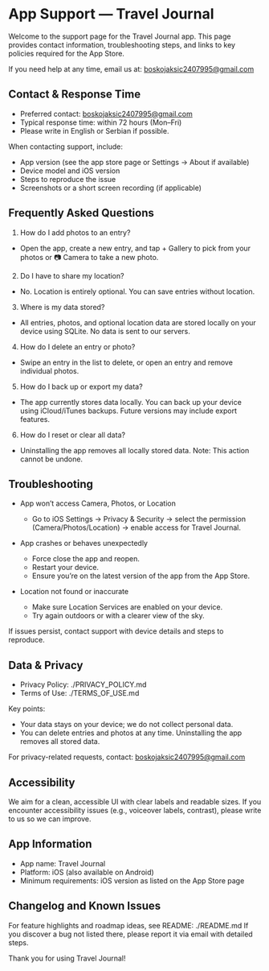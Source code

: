 # App Support — Travel Journal

Welcome to the support page for the Travel Journal app. This page provides contact information, troubleshooting steps, and links to key policies required for the App Store.

If you need help at any time, email us at: boskojaksic2407995@gmail.com


## Contact & Response Time
- Preferred contact: boskojaksic2407995@gmail.com
- Typical response time: within 72 hours (Mon–Fri)
- Please write in English or Serbian if possible.

When contacting support, include:
- App version (see the app store page or Settings → About if available)
- Device model and iOS version
- Steps to reproduce the issue
- Screenshots or a short screen recording (if applicable)


## Frequently Asked Questions

1) How do I add photos to an entry?
- Open the app, create a new entry, and tap + Gallery to pick from your photos or 📷 Camera to take a new photo.

2) Do I have to share my location?
- No. Location is entirely optional. You can save entries without location.

3) Where is my data stored?
- All entries, photos, and optional location data are stored locally on your device using SQLite. No data is sent to our servers.

4) How do I delete an entry or photo?
- Swipe an entry in the list to delete, or open an entry and remove individual photos.

5) How do I back up or export my data?
- The app currently stores data locally. You can back up your device using iCloud/iTunes backups. Future versions may include export features.

6) How do I reset or clear all data?
- Uninstalling the app removes all locally stored data. Note: This action cannot be undone.


## Troubleshooting

- App won’t access Camera, Photos, or Location
  - Go to iOS Settings → Privacy & Security → select the permission (Camera/Photos/Location) → enable access for Travel Journal.

- App crashes or behaves unexpectedly
  - Force close the app and reopen.
  - Restart your device.
  - Ensure you’re on the latest version of the app from the App Store.

- Location not found or inaccurate
  - Make sure Location Services are enabled on your device.
  - Try again outdoors or with a clearer view of the sky.

If issues persist, contact support with device details and steps to reproduce.


## Data & Privacy
- Privacy Policy: ./PRIVACY_POLICY.md
- Terms of Use: ./TERMS_OF_USE.md

Key points:
- Your data stays on your device; we do not collect personal data.
- You can delete entries and photos at any time. Uninstalling the app removes all stored data.

For privacy-related requests, contact: boskojaksic2407995@gmail.com


## Accessibility
We aim for a clean, accessible UI with clear labels and readable sizes. If you encounter accessibility issues (e.g., voiceover labels, contrast), please write to us so we can improve.


## App Information
- App name: Travel Journal
- Platform: iOS (also available on Android)
- Minimum requirements: iOS version as listed on the App Store page


## Changelog and Known Issues
For feature highlights and roadmap ideas, see README: ./README.md
If you discover a bug not listed there, please report it via email with detailed steps.


Thank you for using Travel Journal!
